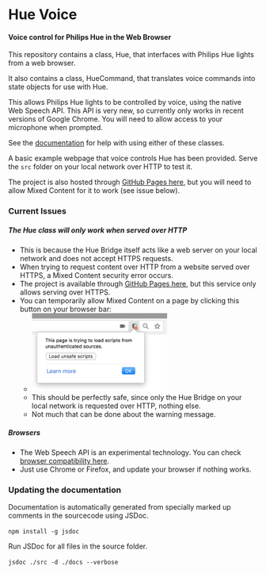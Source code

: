 # Hue Voice
#### Voice control for Philips Hue in the Web Browser

This repository contains a class, Hue, that interfaces with Philips Hue lights from a web browser.

It also contains a class, HueCommand, that translates voice commands into state objects for use with Hue.

This allows Philips Hue lights to be controlled by voice, using the native Web Speech API. This API is very new, so currently only works in recent versions of Google Chrome. You will need to allow access to your microphone when prompted.

See the [documentation](https://fsyth.github.io/hue-voice/docs/) for help with using either of these classes.

A basic example webpage that voice controls Hue has been provided. Serve the `src` folder on your local network over HTTP to test it.

The project is also hosted through [GitHub Pages here](https://fsyth.github.io/hue-voice/src/), but you will need to allow Mixed Content for it to work (see issue below).

### Current Issues
##### The Hue class will only work when served over HTTP
- This is because the Hue Bridge itself acts like a web server on your local network and does not accept HTTPS requests.
- When trying to request content over HTTP from a website served over HTTPS, a Mixed Content security error occurs.
- The project is available through [GitHub Pages here](https://fsyth.github.io/hue-voice/src/), but this service only allows serving over HTTPS.
- You can temporarily allow Mixed Content on a page by clicking this button on your browser bar:
  - <img src="https-workaround.png" width="273">
  - This should be perfectly safe, since only the Hue Bridge on your local network is requested over HTTP, nothing else.
  - Not much that can be done about the warning message.

##### Browsers
- The Web Speech API is an experimental technology. You can check [browser compatibility here](https://developer.mozilla.org/en-US/docs/Web/API/Web_Speech_API#Browser_compatibility).
- Just use Chrome or Firefox, and update your browser if nothing works.

### Updating the documentation

Documentation is automatically generated from specially marked up comments in the sourcecode using JSDoc.

`npm install -g jsdoc`

Run JSDoc for all files in the source folder.

`jsdoc ./src -d ./docs --verbose`
